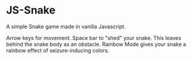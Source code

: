 # JS-Snake
A simple Snake game made in vanilla Javascript.

Arrow keys for movement.
Space bar to "shed" your snake. This leaves behind the snake body as an obstacle.
Rainbow Mode gives your snake a rainbow effect of seizure-inducing colors.